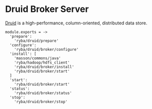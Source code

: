 
# Druid Broker Server

[Druid](http://www.druid.io) is a high-performance, column-oriented, distributed 
data store.

    module.exports = ->
      'prepare':
        'ryba/druid/prepare'
      'configure':
        'ryba/druid/broker/configure'
      'install': [
        'masson/commons/java'
        'ryba/hadoop/hdfs_client'
        'ryba/druid/broker/install'
        'ryba/druid/broker/start'
      ]
      'start':
        'ryba/druid/broker/start'
      'status':
        'ryba/druid/broker/status'
      'stop':
        'ryba/druid/broker/stop'

